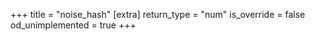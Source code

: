 +++
title = "noise_hash"
[extra]
return_type = "num"
is_override = false
od_unimplemented = true
+++